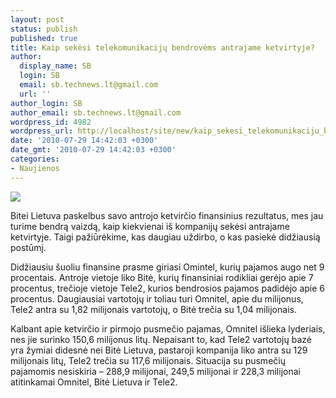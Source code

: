 ```yaml
---
layout: post
status: publish
published: true
title: Kaip sekėsi telekomunikacijų bendrovėms antrajame ketvirtyje?
author:
  display_name: SB
  login: SB
  email: sb.technews.lt@gmail.com
  url: ''
author_login: SB
author_email: sb.technews.lt@gmail.com
wordpress_id: 4982
wordpress_url: http://localhost/site/new/kaip_sekesi_telekomunikaciju_bendrovems_antrajame_ketvirtyje/
date: '2010-07-29 14:42:03 +0300'
date_gmt: '2010-07-29 14:42:03 +0300'
categories:
- Naujienos
---
```

<div class="imgright"><img src="http://www.part.lt/img/7b3dd6b461fa99d2766903b08cec5d28870.jpg"  /></div>
<p>Bitei Lietuva paskelbus savo antrojo ketvirčio finansinius rezultatus, mes jau turime bendrą vaizdą, kaip kiekvienai iš kompanijų sekėsi antrajame ketvirtyje. Taigi pažiūrėkime, kas daugiau uždirbo, o kas pasiekė didžiausią postūmį.</p>
<p>Didžiausiu šuoliu finansine prasme giriasi Omintel, kurių pajamos augo net 9 procentais. Antroje vietoje liko Bitė, kurių finansiniai rodikliai gerėjo apie 7 procentus, trečioje vietoje Tele2, kurios bendrosios pajamos padidėjo apie 6 procentus. Daugiausiai vartotojų ir toliau turi Omnitel, apie du milijonus, Tele2 antra su 1,82 milijonais vartotojų, o Bitė trečia su 1,04 milijonais.</p>
<p>Kalbant apie ketvirčio ir pirmojo pusmečio pajamas, Omnitel išlieka lyderiais, nes jie surinko 150,6 milijonus litų. Nepaisant to, kad Tele2 vartotojų bazė yra žymiai didesnė nei Bitė Lietuva, pastaroji kompanija liko antra su 129 milijonais litų, Tele2 trečia su 117,6 milijonais. Situacija su pusmečių pajamomis nesiskiria – 288,9 milijonai, 249,5 milijonai ir 228,3 milijonai atitinkamai Omnitel, Bitė Lietuva ir Tele2.<br /></p>
